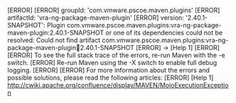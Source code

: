 [ERROR] 
[ERROR] groupId: 'com.vmware.pscoe.maven.plugins'
[ERROR] artifactId: 'vra-ng-package-maven-plugin'
[ERROR] version: '2.40.1-SNAPSHOT': Plugin com.vmware.pscoe.maven.plugins:vra-ng-package-maven-plugin:2.40.1-SNAPSHOT or one of its dependencies could not be resolved: Could not find artifact com.vmware.pscoe.maven.plugins:vra-ng-package-maven-plugin:jar:2.40.1-SNAPSHOT
[ERROR] -> [Help 1]
[ERROR] 
[ERROR] To see the full stack trace of the errors, re-run Maven with the -e switch.
[ERROR] Re-run Maven using the -X switch to enable full debug logging.
[ERROR] 
[ERROR] For more information about the errors and possible solutions, please read the following articles:
[ERROR] [Help 1] http://cwiki.apache.org/confluence/display/MAVEN/MojoExecutionException
